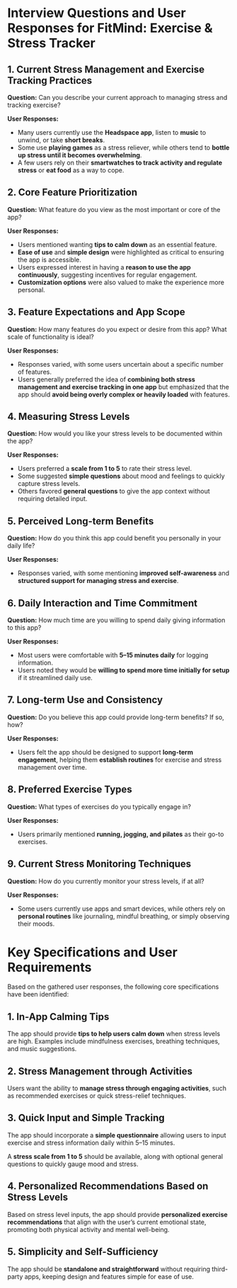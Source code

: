 <h1>Interview Questions and User Responses for FitMind: Exercise & Stress Tracker</h1>

<h2>1. Current Stress Management and Exercise Tracking Practices</h2>
<p><strong>Question:</strong> Can you describe your current approach to managing stress and tracking exercise?</p>
<p><strong>User Responses:</strong></p>
<ul>
  <li>Many users currently use the <strong>Headspace app</strong>, listen to <strong>music</strong> to unwind, or take <strong>short breaks</strong>.</li>
  <li>Some use <strong>playing games</strong> as a stress reliever, while others tend to <strong>bottle up stress until it becomes overwhelming</strong>.</li>
  <li>A few users rely on their <strong>smartwatches to track activity and regulate stress</strong> or <strong>eat food</strong> as a way to cope.</li>
</ul>

<h2>2. Core Feature Prioritization</h2>
<p><strong>Question:</strong> What feature do you view as the most important or core of the app?</p>
<p><strong>User Responses:</strong></p>
<ul>
  <li>Users mentioned wanting <strong>tips to calm down</strong> as an essential feature.</li>
  <li><strong>Ease of use</strong> and <strong>simple design</strong> were highlighted as critical to ensuring the app is accessible.</li>
  <li>Users expressed interest in having a <strong>reason to use the app continuously</strong>, suggesting incentives for regular engagement.</li>
  <li><strong>Customization options</strong> were also valued to make the experience more personal.</li>
</ul>

<h2>3. Feature Expectations and App Scope</h2>
<p><strong>Question:</strong> How many features do you expect or desire from this app? What scale of functionality is ideal?</p>
<p><strong>User Responses:</strong></p>
<ul>
  <li>Responses varied, with some users uncertain about a specific number of features.</li>
  <li>Users generally preferred the idea of <strong>combining both stress management and exercise tracking in one app</strong> but emphasized that the app should <strong>avoid being overly complex or heavily loaded</strong> with features.</li>
</ul>

<h2>4. Measuring Stress Levels</h2>
<p><strong>Question:</strong> How would you like your stress levels to be documented within the app?</p>
<p><strong>User Responses:</strong></p>
<ul>
  <li>Users preferred a <strong>scale from 1 to 5</strong> to rate their stress level.</li>
  <li>Some suggested <strong>simple questions</strong> about mood and feelings to quickly capture stress levels.</li>
  <li>Others favored <strong>general questions</strong> to give the app context without requiring detailed input.</li>
</ul>

<h2>5. Perceived Long-term Benefits</h2>
<p><strong>Question:</strong> How do you think this app could benefit you personally in your daily life?</p>
<p><strong>User Responses:</strong></p>
<ul>
  <li>Responses varied, with some mentioning <strong>improved self-awareness</strong> and <strong>structured support for managing stress and exercise</strong>.</li>
</ul>

<h2>6. Daily Interaction and Time Commitment</h2>
<p><strong>Question:</strong> How much time are you willing to spend daily giving information to this app?</p>
<p><strong>User Responses:</strong></p>
<ul>
  <li>Most users were comfortable with <strong>5–15 minutes daily</strong> for logging information.</li>
  <li>Users noted they would be <strong>willing to spend more time initially for setup</strong> if it streamlined daily use.</li>
</ul>

<h2>7. Long-term Use and Consistency</h2>
<p><strong>Question:</strong> Do you believe this app could provide long-term benefits? If so, how?</p>
<p><strong>User Responses:</strong></p>
<ul>
  <li>Users felt the app should be designed to support <strong>long-term engagement</strong>, helping them <strong>establish routines</strong> for exercise and stress management over time.</li>
</ul>

<h2>8. Preferred Exercise Types</h2>
<p><strong>Question:</strong> What types of exercises do you typically engage in?</p>
<p><strong>User Responses:</strong></p>
<ul>
  <li>Users primarily mentioned <strong>running, jogging, and pilates</strong> as their go-to exercises.</li>
</ul>

<h2>9. Current Stress Monitoring Techniques</h2>
<p><strong>Question:</strong> How do you currently monitor your stress levels, if at all?</p>
<p><strong>User Responses:</strong></p>
<ul>
  <li>Some users currently use apps and smart devices, while others rely on <strong>personal routines</strong> like journaling, mindful breathing, or simply observing their moods.</li>
</ul>
<h>
<h1>Key Specifications and User Requirements</h1>

<p>Based on the gathered user responses, the following core specifications have been identified:</p>

<h2>1. In-App Calming Tips</h2>
<p>The app should provide <strong>tips to help users calm down</strong> when stress levels are high. Examples include mindfulness exercises, breathing techniques, and music suggestions.</p>

<h2>2. Stress Management through Activities</h2>
<p>Users want the ability to <strong>manage stress through engaging activities</strong>, such as recommended exercises or quick stress-relief techniques.</p>

<h2>3. Quick Input and Simple Tracking</h2>
<p>The app should incorporate a <strong>simple questionnaire</strong> allowing users to input exercise and stress information daily within 5–15 minutes.</p>
<p>A <strong>stress scale from 1 to 5</strong> should be available, along with optional general questions to quickly gauge mood and stress.</p>

<h2>4. Personalized Recommendations Based on Stress Levels</h2>
<p>Based on stress level inputs, the app should provide <strong>personalized exercise recommendations</strong> that align with the user’s current emotional state, promoting both physical activity and mental well-being.</p>

<h2>5. Simplicity and Self-Sufficiency</h2>
<p>The app should be <strong>standalone and straightforward</strong> without requiring third-party apps, keeping design and features simple for ease of use.</p>
